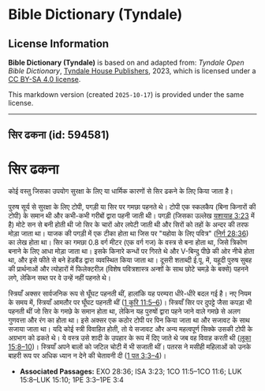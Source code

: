 # Bible Dictionary (Tyndale)

## License Information

**Bible Dictionary (Tyndale)** is based on and adapted from: _Tyndale Open Bible Dictionary_, [Tyndale House Publishers](https://tyndaleopenresources.com/), 2023, which is licensed under a [CC BY-SA 4.0 license](https://creativecommons.org/licenses/by-sa/4.0/legalcode.en).

This markdown version (created `2025-10-17`) is provided under the same license.



--------------------------------

## सिर ढकना (id: 594581)

सिर ढकना
========

कोई वस्तु जिसका उपयोग सुरक्षा के लिए या धार्मिक कारणों से सिर ढकने के लिए किया जाता है।

पुरुष सूर्य से सुरक्षा के लिए टोपी, पगड़ी या सिर पर गमछा पहनते थे। टोपी एक स्कलकैप (बिना किनारों की टोपी) के समान थी और कभी\-कभी गरीबों द्वारा पहनी जाती थी। पगड़ी (जिसका उल्लेख [यशायाह 3:23](https://ref.ly/Isa3:23) में है) मोटे सन से बनी होती थी जो सिर के चारों ओर लपेटी जाती थी और सिरों को तहों के अन्दर की तरफ मोड़ा जाता था। याजक की पगड़ी में एक टीका होता था जिस पर "यहोवा के लिए पवित्र" ([निर्ग 28:36](https://ref.ly/Exod28:36)) का लेख होता था। सिर का गमछा 0\.8 वर्ग मीटर (एक वर्ग गज) के वस्त्र से बना होता था, जिसे त्रिकोण बनाने के लिए आधा मोड़ा जाता था। इसके किनारे कन्धों पर गिरते थे और V\-बिन्दु पीछे की ओर नीचे होता था, और इसे फीते से बने हेडबैंड द्वारा व्यवस्थित किया जाता था। दूसरी शताब्दी ई.पू. में, यहूदी पुरुष सुबह की प्रार्थनाओं और त्योहारों में फिलेक्टरीज़ (विशेष पवित्रशास्त्र अन्शों के साथ छोटे चमड़े के बक्से) पहनने लगे, लेकिन सब्त पर वे उन्हें नहीं पहनते थे।

स्त्रियाँ अक्सर सार्वजनिक रूप से घूँघट पहनती थीं, हालांकि यह परम्परा धीरे\-धीरे बदल गई है। नए नियम के समय में, स्त्रियाँ आमतौर पर घूँघट पहनती थीं ([1 कुरि 11:5–6](https://ref.ly/1Cor11:5-1Cor11:6))। स्त्रियाँ सिर पर दुपट्टे जैसा कपड़ा भी पहनती थीं जो सिर के गमछे के समान होता था, लेकिन यह पुरुषों द्वारा पहने जाने वाले गमछे से अलग गुणवत्ता और रंग का होता था। इसे अक्सर एक कठोर टोपी पर पिन किया जाता था और सजावट के साथ सजाया जाता था। यदि कोई स्त्री विवाहित होती, तो ये सजावट और अन्य महत्वपूर्ण सिक्के उसकी टोपी के अग्रभाग को ढकते थे। ये वस्त्र उसे शादी के उपहार के रूप में दिए जाते थे जब वह विवाह करती थी ([लूका 15:8–10](https://ref.ly/Luke15:8-Luke15:10))। स्त्रियाँ अपने बालों को जटिल चोटी में भी सजाती थीं। पतरस ने मसीही महिलाओं को उनके बाहरी रूप पर अधिक ध्यान न देने की चेतावनी दी ([1 पत 3:3–4](https://ref.ly/1Pet3:3-1Pet3:4))।

* **Associated Passages:** EXO 28:36; ISA 3:23; 1CO 11:5–1CO 11:6; LUK 15:8–LUK 15:10; 1PE 3:3–1PE 3:4

